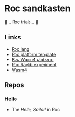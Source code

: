 # Roc sandkasten

 🚧 .. Roc trials...  🚧 

## Links

- [Roc lang](https://www.roc-lang.org)
- [Roc platform template](https://github.com/lukewilliamboswell?tab=repositories&q=platform-template)
- [Roc Wasm4 platform](https://github.com/lukewilliamboswell/roc-wasm4)
- [Roc Raylib experiment](https://lukewilliamboswell.github.io/roc-ray-experiment/)
- [Wasm4](https://wasm4.org/docs/getting-started/setup)

## Repos

### Hello
- The *Hello, Sailor!* in Roc
